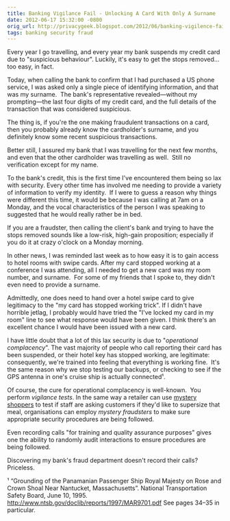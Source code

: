 ```yaml
---
title: Banking Vigilance Fail - Unlocking A Card With Only A Surname
date: 2012-06-17 15:32:00 -0800
orig_url: http://privacygeek.blogspot.com/2012/06/banking-vigilence-fail-unblocking-card.html
tags: banking security fraud
---
```


Every year I go travelling, and every year my bank suspends my credit card due
to "suspicious behaviour". Luckily, it's easy to get the stops removed... too
easy, in fact.

Today, when calling the bank to confirm that I had purchased a US phone
service, I was asked only a single piece of identifying information, and that
was my surname.&nbsp; The bank's representative revealed—without my
prompting—the last four digits of my credit card, and the full details of the
transaction that was considered suspicious.

The thing is, if you're the one making fraudulent transactions on a card, then
you probably already know the cardholder's surname, and you definitely know
some recent suspicious transactions.

<!--more-->

Better still, I assured my bank that I was travelling for the next few 
months, and even that the other cardholder was travelling as well.&nbsp; 
Still no verification except for my name.

To the bank's credit, this is the first time I've encountered them being so lax
with security. Every other time has involved me needing to provide a variety of
information to verify my identity.&nbsp; If I were to guess a reason why things
were different this time, it would be because I was calling at 7am on a Monday,
and the vocal characteristics of the person I was speaking to suggested that he
would really rather be in bed.

If you are a fraudster, then calling the client's bank and trying to have the
stops removed sounds like a low-risk, high-gain proposition; especially if you
do it at crazy o'clock on a Monday morning.

In other news, I was reminded last week as to how easy it is to gain access to
hotel rooms with swipe cards. After my card stopped working at a conference I
was attending, all I needed to get a new card was my room number, and
surname.&nbsp; For some of my friends that I spoke to, they didn't even need to
provide a surname.

Admittedly, one does need to hand over a hotel swipe card to give legitimacy to
the "my card has stopped working trick". If I didn't have horrible jetlag, I
probably would have tried the "I've locked my card in my room" line to see what
response would have been given. I think there's an excellent chance I would
have been issued with a new card.

I have little doubt that a lot of this lax security is due to "*operational
complacency*". The vast majority of people who call reporting their card has
been suspended, or their hotel key has stopped working, are legitimate:
consequently, we're trained into feeling that everything is working fine.&nbsp;
It's the same reason why we stop testing our backups, or checking to see if the
GPS antenna in one's cruise ship is actually connected¹.

Of course, the cure for operational complacency is well-known.&nbsp; You
perform *vigilance tests*. In the same way a retailer can use
[mystery shoppers](https://en.wikipedia.org/wiki/Mystery_shopper) to
test if staff are asking customers if they'd like to supersize that meal,
organisations can employ *mystery fraudsters* to make sure appropriate security
procedures are being followed.

Even recording calls "for training and quality assurance purposes" gives one
the ability to randomly audit interactions to ensure procedures are being
followed.

Discovering my bank's fraud department doesn't record their calls? Priceless. 

¹ “Grounding of the Panamanian Passenger Ship Royal Majesty on Rose and Crown
Shoal Near Nantucket, Massachusetts”. National Transportation Safety Board,
June 10, 1995. http://www.ntsb.gov/doclib/reports/1997/MAR9701.pdf
See pages 34–35 in particular.
